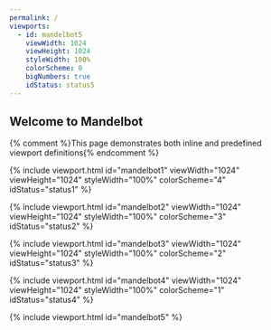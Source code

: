 ```yaml
---
permalink: /
viewports:
  - id: mandelbot5
    viewWidth: 1024
    viewHeight: 1024
    styleWidth: 100%
    colorScheme: 0
    bigNumbers: true
    idStatus: status5
---
```


Welcome to Mandelbot
--------------------

{% comment %}This page demonstrates both inline and predefined viewport definitions{% endcomment %}  

{% include viewport.html id="mandelbot1" viewWidth="1024" viewHeight="1024" styleWidth="100%" colorScheme="4" idStatus="status1" %}

{% include viewport.html id="mandelbot2" viewWidth="1024" viewHeight="1024" styleWidth="100%" colorScheme="3" idStatus="status2" %}

{% include viewport.html id="mandelbot3" viewWidth="1024" viewHeight="1024" styleWidth="100%" colorScheme="2" idStatus="status3" %}

{% include viewport.html id="mandelbot4" viewWidth="1024" viewHeight="1024" styleWidth="100%" colorScheme="1" idStatus="status4" %}

{% include viewport.html id="mandelbot5" %}
